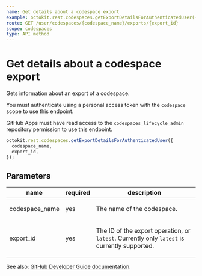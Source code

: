 ```yaml
---
name: Get details about a codespace export
example: octokit.rest.codespaces.getExportDetailsForAuthenticatedUser({ codespace_name, export_id })
route: GET /user/codespaces/{codespace_name}/exports/{export_id}
scope: codespaces
type: API method
---
```


# Get details about a codespace export

Gets information about an export of a codespace.

You must authenticate using a personal access token with the `codespace` scope to use this endpoint.

GitHub Apps must have read access to the `codespaces_lifecycle_admin` repository permission to use this endpoint.

```js
octokit.rest.codespaces.getExportDetailsForAuthenticatedUser({
  codespace_name,
  export_id,
});
```

## Parameters

<table>
  <thead>
    <tr>
      <th>name</th>
      <th>required</th>
      <th>description</th>
    </tr>
  </thead>
  <tbody>
    <tr><td>codespace_name</td><td>yes</td><td>

The name of the codespace.

</td></tr>
<tr><td>export_id</td><td>yes</td><td>

The ID of the export operation, or `latest`. Currently only `latest` is currently supported.

</td></tr>
  </tbody>
</table>

See also: [GitHub Developer Guide documentation]().
